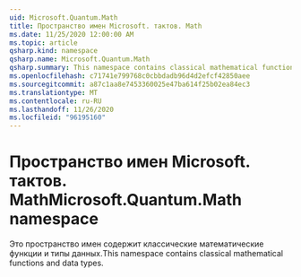 ```yaml
---
uid: Microsoft.Quantum.Math
title: Пространство имен Microsoft. тактов. Math
ms.date: 11/25/2020 12:00:00 AM
ms.topic: article
qsharp.kind: namespace
qsharp.name: Microsoft.Quantum.Math
qsharp.summary: This namespace contains classical mathematical functions and data types.
ms.openlocfilehash: c71741e799768c0cbbdadb96d4d2efcf42850aee
ms.sourcegitcommit: a87c1aa8e7453360025e47ba614f25b02ea84ec3
ms.translationtype: MT
ms.contentlocale: ru-RU
ms.lasthandoff: 11/26/2020
ms.locfileid: "96195160"
---
```

# <a name="microsoftquantummath-namespace"></a><span data-ttu-id="bd6b2-102">Пространство имен Microsoft. тактов. Math</span><span class="sxs-lookup"><span data-stu-id="bd6b2-102">Microsoft.Quantum.Math namespace</span></span>

<span data-ttu-id="bd6b2-103">Это пространство имен содержит классические математические функции и типы данных.</span><span class="sxs-lookup"><span data-stu-id="bd6b2-103">This namespace contains classical mathematical functions and data types.</span></span>


